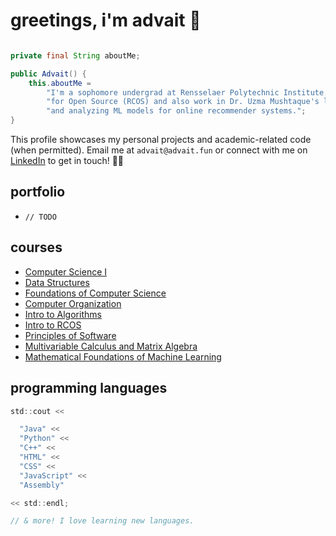 # greetings, i'm advait 💫

```java

private final String aboutMe;

public Advait() {
    this.aboutMe =
        "I'm a sophomore undergrad at Rensselaer Polytechnic Institute. I'm a coder in the Rensselaer Center " +
        "for Open Source (RCOS) and also work in Dr. Uzma Mushtaque's lab, where I'm currently developing " +
        "and analyzing ML models for online recommender systems.";
}
```

This profile showcases my personal projects and academic-related code (when permitted). Email me at `advait@advait.fun` or connect with me on [LinkedIn](https://www.linkedin.com/in/advait-pavuluri/) to get in touch! ✌🏽

## portfolio
- `// TODO`

## courses
- [Computer Science I](https://catalog.rpi.edu/preview_course_nopop.php?catoid=11&coid=18313)
- [Data Structures](https://catalog.rpi.edu/preview_course_nopop.php?catoid=15&coid=26840)
- [Foundations of Computer Science](https://catalog.rpi.edu/preview_course_nopop.php?catoid=22&coid=44425)
- [Computer Organization](https://catalog.rpi.edu/preview_course_nopop.php?catoid=9&coid=14812)
- [Intro to Algorithms](https://catalog.rpi.edu/preview_course_nopop.php?catoid=8&coid=12992)
- [Intro to RCOS](https://catalog.rpi.edu/preview_course_nopop.php?catoid=30&coid=73852)
- [Principles of Software](https://catalog.rpi.edu/preview_course_nopop.php?catoid=15&coid=28170)
- [Multivariable Calculus and Matrix Algebra](https://catalog.rpi.edu/preview_course_nopop.php?catoid=11&coid=18945)
- [Mathematical Foundations of Machine Learning](https://catalog.rpi.edu/preview_course_nopop.php?catoid=30&coid=73954)

## programming languages
```c
std::cout <<

  "Java" << 
  "Python" <<
  "C++" << 
  "HTML" <<
  "CSS" <<
  "JavaScript" << 
  "Assembly"

<< std::endl;

// & more! I love learning new languages.
```
